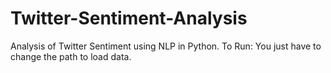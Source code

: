 # Twitter-Sentiment-Analysis
Analysis of Twitter Sentiment using NLP in Python.
To Run: You just have to change the path to load data. 
